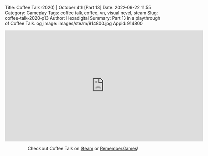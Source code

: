 Title: Coffee Talk (2020) | October 4th [Part 13]
Date: 2022-09-22 11:55
Category: Gameplay
Tags: coffee talk, coffee, vn, visual novel, steam
Slug: coffee-talk-2020-p13
Author: Hexadigital
Summary: Part 13 in a playthrough of Coffee Talk.
og_image: images/steam/914800.jpg
Appid: 914800

<center><iframe src="https://www.youtube.com/embed/DjMWBYYHDjU?feature=oembed" allow="accelerometer; autoplay; encrypted-media; gyroscope; picture-in-picture" width="640" height="360" frameborder="0"></iframe>

Check out Coffee Talk on [Steam](https://store.steampowered.com/app/914800/?curator_clanid=34633900) or [Remember.Games](https://remember.games/game/718/)!</center>